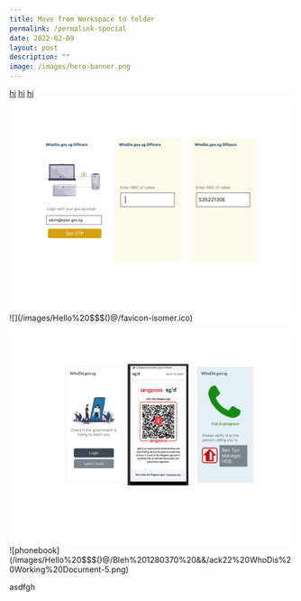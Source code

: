 ```yaml
---
title: Move from Workspace to folder
permalink: /permalink-special
date: 2022-02-09
layout: post
description: ""
image: /images/hero-banner.png
---
```

[hi](/files/download%20(9).pdf)
[hi](/files/Lol/download%20(11).pdf)
[hi](/files/download%20(6).pdf)
![](/images/Hello%20$$$()@/hack22%20WhoDis%20Working%20Document-3.png)
![](/images/Hello%20$$$()@/favicon-isomer.ico)


![blah balh](/images/Hello%20$$$()@/hack22%20WhoDis%20Working%20Document-5.svg)![phonebook](/images/Hello%20$$$()@/Bleh%201280370%20&&/ack22%20WhoDis%20Working%20Document-5.png)

asdfgh